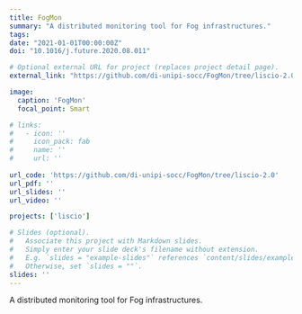 ```yaml
---
title: FogMon
summary: "A distributed monitoring tool for Fog infrastructures."
tags:
date: "2021-01-01T00:00:00Z"
doi: "10.1016/j.future.2020.08.011"

# Optional external URL for project (replaces project detail page).
external_link: "https://github.com/di-unipi-socc/FogMon/tree/liscio-2.0"

image:
  caption: 'FogMon'
  focal_point: Smart

# links:
#   - icon: ''
#     icon_pack: fab
#     name: ''
#     url: ''
  
url_code: 'https://github.com/di-unipi-socc/FogMon/tree/liscio-2.0'
url_pdf: ''
url_slides: ''
url_video: ''

projects: ['liscio']

# Slides (optional).
#   Associate this project with Markdown slides.
#   Simply enter your slide deck's filename without extension.
#   E.g. `slides = "example-slides"` references `content/slides/example-slides.md`.
#   Otherwise, set `slides = ""`.
slides: ''
---
```

<!-- Here you can insert a description -->
A distributed monitoring tool for Fog infrastructures.